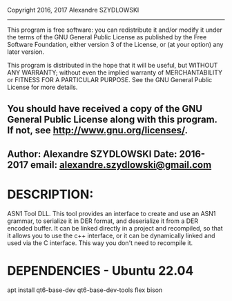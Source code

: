 Copyright 2016, 2017 Alexandre SZYDLOWSKI

------------------------------------------------------------------------
This program is free software: you can redistribute it and/or modify
it under the terms of the GNU General Public License as published by
the Free Software Foundation, either version 3 of the License, or
(at your option) any later version.

This program is distributed in the hope that it will be useful,
but WITHOUT ANY WARRANTY; without even the implied warranty of
MERCHANTABILITY or FITNESS FOR A PARTICULAR PURPOSE.  See the
GNU General Public License for more details.

You should have received a copy of the GNU General Public License
along with this program.  If not, see <http://www.gnu.org/licenses/>.
------------------------------------------------------------------------
Author: Alexandre SZYDLOWSKI
Date: 2016-2017
email: alexandre.szydlowski@gmail.com
------------------------------------------------------------------------

# DESCRIPTION:

ASN1 Tool DLL. This tool provides an interface to create and use an ASN1 grammar,
to serialize it in DER format, and deserialize it from a DER encoded buffer.
It can be linked directly in a project and recompiled, so that it allows you to use the c++ interface,
or it can be dynamically linked and used via the C interface. This way you don't need to recompile it.

# DEPENDENCIES - Ubuntu 22.04
apt install qt6-base-dev qt6-base-dev-tools flex bison
